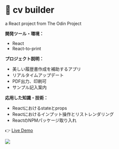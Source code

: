 # 🌱 cv builder

a React project from The Odin Project

**開発ツール・環境：**
- React 
- React-to-print

**プロジェクト説明：**
- 美しい履歴書作成を補助するアプリ
- リアルタイムアップデート
- PDF出力、印刷可
- サンプル記入案内
 
**応用した知識・技術：**
- Reactにおけるstateとprops
- Reactにおけるインプット操作とリストレンダリング
- ReactのNPMパッケージ取り入れ

👉 [Live Demo](https://thanh-luan-nguyen.github.io/cv-builder/)

<img src="https://github.com/thanh-luan-nguyen/thanh-luan-nguyen/blob/main/project_preview_gifs/theOdinProject/CV%20Builder.gif"/>
